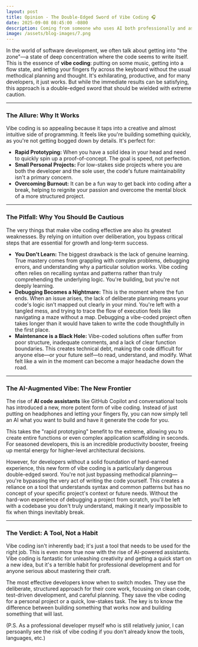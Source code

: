 ```yaml
---
layout: post
title: Opinion - The Double-Edged Sword of Vibe Coding 🎧
date: 2025-09-08 08:45:00 -0800
description: Coming from someone who uses AI both professionally and as a hobby...
image: /assets/blog-images/7.png
---
```


In the world of software development, we often talk about getting into "the zone"—a state of deep concentration where the code seems to write itself. This is the essence of **vibe coding**: putting on some music, getting into a flow state, and letting your fingers fly across the keyboard without the usual methodical planning and thought. It's exhilarating, productive, and for many developers, it just works. But while the immediate results can be satisfying, this approach is a double-edged sword that should be wielded with extreme caution.

---

### The Allure: Why It Works

Vibe coding is so appealing because it taps into a creative and almost intuitive side of programming. It feels like you're building something quickly, as you're not getting bogged down by details. It's perfect for:

- **Rapid Prototyping:** When you have a solid idea in your head and need to quickly spin up a proof-of-concept. The goal is speed, not perfection.
- **Small Personal Projects:** For low-stakes side projects where you are both the developer and the sole user, the code's future maintainability isn't a primary concern.
- **Overcoming Burnout:** It can be a fun way to get back into coding after a break, helping to reignite your passion and overcome the mental block of a more structured project.

---

### The Pitfall: Why You Should Be Cautious

The very things that make vibe coding effective are also its greatest weaknesses. By relying on intuition over deliberation, you bypass critical steps that are essential for growth and long-term success.

- **You Don't Learn:** The biggest drawback is the lack of genuine learning. True mastery comes from grappling with complex problems, debugging errors, and understanding why a particular solution works. Vibe coding often relies on recalling syntax and patterns rather than truly comprehending the underlying logic. You're building, but you're not deeply learning.
- **Debugging Becomes a Nightmare:** This is the moment where the fun ends. When an issue arises, the lack of deliberate planning means your code's logic isn't mapped out clearly in your mind. You're left with a tangled mess, and trying to trace the flow of execution feels like navigating a maze without a map. Debugging a vibe-coded project often takes longer than it would have taken to write the code thoughtfully in the first place.
- **Maintenance is a Black Hole:** Vibe-coded solutions often suffer from poor structure, inadequate comments, and a lack of clear function boundaries. This creates technical debt, making the code difficult for anyone else—or your future self—to read, understand, and modify. What felt like a win in the moment can become a major headache down the road.

---

### The AI-Augmented Vibe: The New Frontier

The rise of **AI code assistants** like GitHub Copilot and conversational tools has introduced a new, more potent form of vibe coding. Instead of just putting on headphones and letting your fingers fly, you can now simply tell an AI what you want to build and have it generate the code for you.

This takes the "rapid prototyping" benefit to the extreme, allowing you to create entire functions or even complex application scaffolding in seconds. For seasoned developers, this is an incredible productivity booster, freeing up mental energy for higher-level architectural decisions.

However, for developers without a solid foundation of hard-earned experience, this new form of vibe coding is a particularly dangerous double-edged sword. You're not just bypassing methodical planning—you're bypassing the very act of writing the code yourself. This creates a reliance on a tool that understands syntax and common patterns but has no concept of your specific project's context or future needs. Without the hard-won experience of debugging a project from scratch, you'll be left with a codebase you don't truly understand, making it nearly impossible to fix when things inevitably break.

---

### The Verdict: A Tool, Not a Habit

Vibe coding isn't inherently bad; it's just a tool that needs to be used for the right job. This is even more true now with the rise of AI-powered assistants. Vibe coding is fantastic for unleashing creativity and getting a quick start on a new idea, but it's a terrible habit for professional development and for anyone serious about mastering their craft.

The most effective developers know when to switch modes. They use the deliberate, structured approach for their core work, focusing on clean code, test-driven development, and careful planning. They save the vibe coding for a personal project or a quick, low-stakes task. The key is to know the difference between building something that works now and building something that will last.

(P.S. As a professional developer myself who is still relatively junior, I can persoanlly see the risk of vibe coding if you don't already know the tools, languages, etc.)
